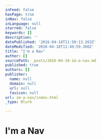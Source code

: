 ```yaml
---
inFeed: false
hasPage: true
inNav: false
inLanguage: null
starred: false
keywords: []
description: ''
datePublished: '2016-04-18T11:50:13.263Z'
dateModified: '2016-04-18T11:49:59.366Z'
title: "I'm a Nav"
author: []
sourcePath: _posts/2016-04-18-im-a-nav.md
published: true
authors: []
publisher:
  name: null
  domain: null
  url: null
  favicon: null
url: im-a-nav/index.html
_type: Blurb

---
```

# I'm a Nav